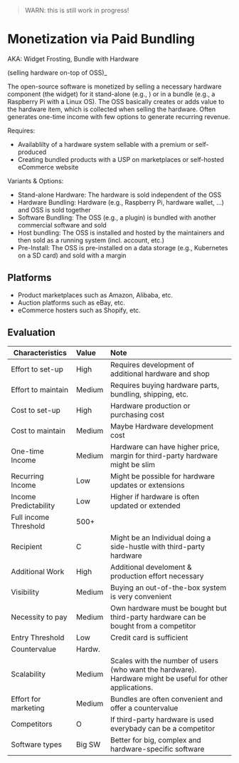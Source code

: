> WARN: this is still work in progress!

# Monetization via Paid Bundling
AKA: Widget Frosting, Bundle with Hardware

(selling hardware on-top of OSS)_

The open-source software is monetized by selling a necessary hardware component (the widget) for it stand-alone (e.g., ) or in a bundle (e.g., a Raspberry Pi with a Linux OS). The OSS basically creates or adds value to the hardware item, which is collected when selling the hardware. Often generates one-time income with few options to generate recurring revenue.

Requires:
* Availablilty of a hardware system sellable with a premium or self-produced
* Creating bundled products with a USP on marketplaces or self-hosted eCommerce website

Variants & Options:
* Stand-alone Hardware: The hardware is sold independent of the OSS
* Hardware Bundling: Hardware (e.g., Raspberry Pi, hardware wallet, ...) and OSS is sold together
* Software Bundling: The OSS (e.g., a plugin) is bundled with another commercial software and sold
* Host bundling: The OSS is installed and hosted by the maintainers and then sold as a running system (incl. account, etc.)
* Pre-Install: The OSS is pre-installed on a data storage (e.g., Kubernetes on a SD card) and sold with a margin

## Platforms
* Product marketplaces such as Amazon, Alibaba, etc.
* Auction platforms such as eBay, etc.
* eCommerce hosters such as Shopify, etc.

## Evaluation

| Characteristics                   | Value  | Note |
| --------------------------------- |:------ |:---- |
| Effort to set-up                  | High   | Requires development of additional hardware and shop
| Effort to maintain                | Medium | Requires buying hardware parts, bundling, shipping, etc.
| Cost to set-up                    | High   | Hardware production or purchasing cost
| Cost to maintain                  | Medium | Maybe Hardware development cost
| One-time Income                   | Medium | Hardware can have higher price, margin for third-party hardware might be slim
| Recurring Income                  | Low    | Might be possible for hardware updates or extensions
| Income Predictability             | Low    | Higher if hardware is often updated or extended
| Full income Threshold             | 500+   | 
| Recipient                         | C      | Might be an Individual doing a side-hustle with third-party hardware
| Additional Work                   | High   | Additional develoment & production effort necessary
| Visibility                        | Medium | Buying an out-of-the-box system is very convenient
| Necessity to pay                  | Medium | Own hardware must be bought but third-party hardware can be bought from a competitor
| Entry Threshold                   | Low    | Credit card is sufficient
| Countervalue                      | Hardw. | 
| Scalability                       | Medium | Scales with the number of users (who want the hardware). Hardware might be useful for other applications.
| Effort for marketing              | Medium | Bundles are often convenient and offer a countervalue
| Competitors                       | O      | If third-party hardware is used everybady can be a competitor
| Software types                    | Big SW | Better for big, complex and hardware-specific software

